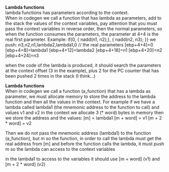 **Lambda functions**  
lambda functions has parameters according to the context.  
When in codegen we call a function that has lambda as parameters, add to the stack the values of the context variables,
pay attention that you must pass the context variables in reverse order, then the normal parameters,
so when the function consumes the parameters, the parameter at 4+4 is
the real first parameter. Example:
if(0, { nadd(n1, n2);}, { nadd(n2, n3); }}
we push: n3,n2,n1,lambda2,lambda1,0
// the real parameters
[ebp+4+4]=0
[ebp+4+8]=lambda1
[ebp+4+12]=lambda2
[ebp+4+16]=n1
[ebp+4+20]=n2
[ebp+4+24]=n3

when the code of the lambda is produced, it should search the parameters at the context offset (3 in the example),
plus 2 for the PC counter that has been pushed 2 times in the stack (I think...)

**Lambda functions**  
When in codegen we call a function (a_function) that has a lambda as parameter, 
we must allocate memory to store the address to the lambda function and then all the values in the context.
For example if we have a lambda called lambda1 (the mnemonic address to the function to call) and values v1 and v2 in the context
we allocate 3 (* word) bytes in memory then we store the address and the values:
[m] = lambda1
[m + word] = v1
[m + 2 * word] = v2

Then we do not pass the mnemonic address (lambda1) to the function (a_function), but m
so the function, in order to call the lambda must get the real address from [m]
and before the function calls the lambda, it must push m so the lambda can access to the context variables

in the lambda1 to access to the variables it should use [m + word] (v1) and [m + 2 * word] (v2) 




